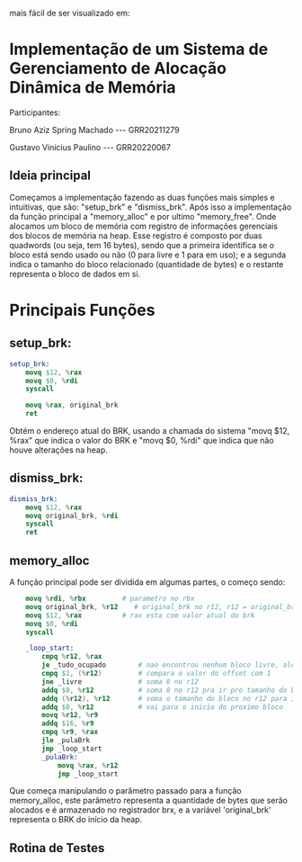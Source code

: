 mais fácil de ser visualizado em: 

# Implementação de um Sistema de Gerenciamento de Alocação Dinâmica de Memória
Participantes:

Bruno Aziz Spring Machado   --- GRR20211279

Gustavo Vinicius Paulino    --- GRR20220067

## Ideia principal
Começamos a implementação fazendo as duas funções mais simples e intuitivas, que são: "setup_brk" e "dismiss_brk". Após isso a implementação da função principal a "memory_alloc" e por ultimo "memory_free".
Onde alocamos um bloco de memória com  registro de informações gerenciais dos blocos de memória na heap. Esse registro é composto por duas quadwords (ou seja, tem 16 bytes), sendo que a primeira identifica se o bloco está sendo usado ou não (0 para livre e 1 para em uso); e a
segunda indica o tamanho do bloco relacionado (quantidade de bytes) e o restante representa o bloco de dados em si. 
# Principais Funções
   
 ## setup_brk:
```s
setup_brk:
    movq $12, %rax           
    movq $0, %rdi            
    syscall

    movq %rax, original_brk
    ret
```
Obtém o endereço atual do BRK, usando a chamada do sistema "movq $12, %rax" que indica o valor do BRK e "movq $0, %rdi" que indica que não houve alterações na heap.

## dismiss_brk:
```s
dismiss_brk:
    movq $12, %rax         
    movq original_brk, %rdi
    syscall
    ret
```
## memory_alloc
A função principal pode ser dividida em algumas partes, o começo sendo:
```s
    movq %rdi, %rbx         # parametro no rbx
    movq original_brk, %r12    # original_brk no r12, r12 = original_brk
    movq $12, %rax          # rax esta com valor atual do brk
    movq $0, %rdi
    syscall

    _loop_start:
        cmpq %r12, %rax
        je _tudo_ocupado        # nao encontrou nenhum bloco livre, aloca no fim 
        cmpq $1, (%r12)         # compara o valor do offset com 1
        jne _livre              # soma 8 no r12   
        addq $8, %r12           # soma 8 no r12 pra ir pro tamanho do bloco           
        addq (%r12), %r12       # soma o tamanho do bloco no r12 para ir para  o fim do bloco menos 8 bytes
        addq $8, %r12           # vai para o inicio do proximo bloco
        movq %r12, %r9
        addq $16, %r9
        cmpq %r9, %rax
        jle _pulaBrk
        jmp _loop_start
        _pulaBrk:
            movq %rax, %r12
            jmp _loop_start
```
Que começa manipulando o parâmetro passado para a função memory_alloc, este parâmetro representa a quantidade de bytes que serão alocados e é armazenado no registrador brx, e a variável 'original_brk' representa o BRK do início da heap.

## Rotina de Testes

```c

```

